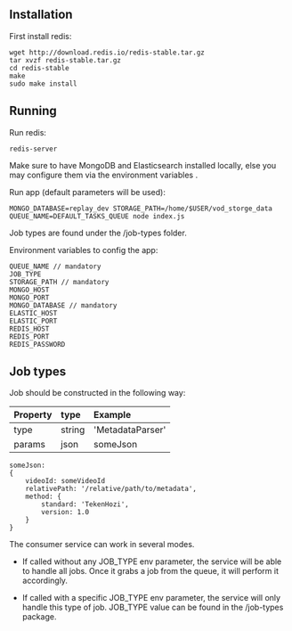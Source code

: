 ## Installation
First install redis:
```
wget http://download.redis.io/redis-stable.tar.gz
tar xvzf redis-stable.tar.gz
cd redis-stable
make
sudo make install

```

## Running
Run redis:
```
redis-server
```
Make sure to have MongoDB and Elasticsearch installed locally, else you may configure them via the environment variables .

Run app (default parameters will be used):
```
MONGO_DATABASE=replay_dev STORAGE_PATH=/home/$USER/vod_storge_data QUEUE_NAME=DEFAULT_TASKS_QUEUE node index.js
```

Job types are found under the /job-types folder.

Environment variables to config the app:
```
QUEUE_NAME // mandatory
JOB_TYPE
STORAGE_PATH // mandatory
MONGO_HOST
MONGO_PORT
MONGO_DATABASE // mandatory
ELASTIC_HOST
ELASTIC_PORT
REDIS_HOST
REDIS_PORT
REDIS_PASSWORD
```

## Job types
Job should be constructed in the following way:

| Property      | type          |      Example     |
|:------------- |:--------------|:-----------------|
| type          | string        | 'MetadataParser' |
| params        | json          | someJson         |

```
someJson:
{
	videoId: someVideoId
	relativePath: '/relative/path/to/metadata',
	method: {
		standard: 'TekenHozi',
		version: 1.0
	}
}
```

The consumer service can work in several modes.
* If called without any JOB_TYPE env parameter, the service will be able to handle all jobs.
Once it grabs a job from the queue, it will perform it accordingly.

* If called with a specific JOB_TYPE env parameter, the service will only handle this type of job.
JOB_TYPE value can be found in the /job-types package.
